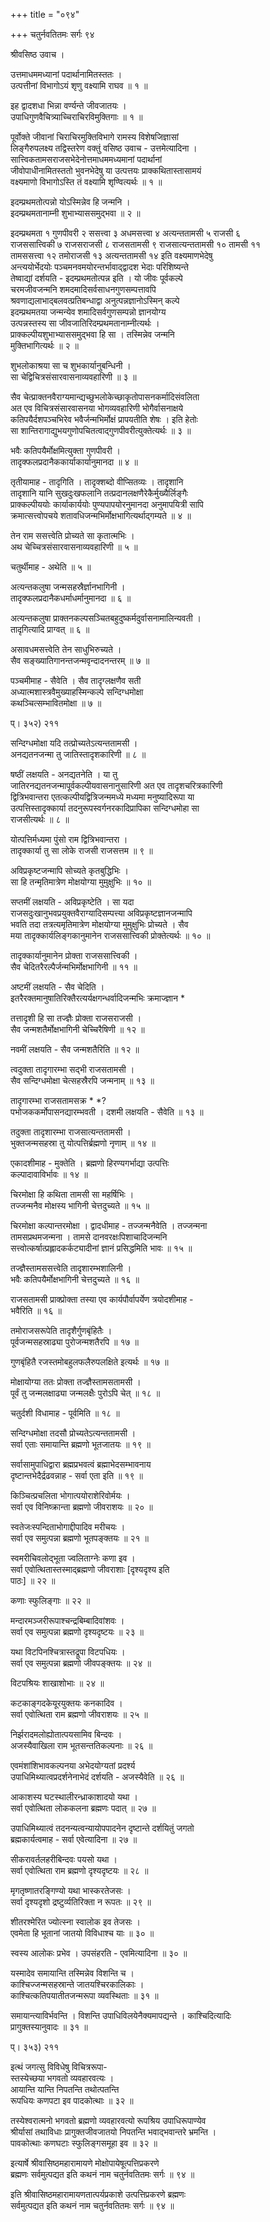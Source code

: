 +++
title = "०९४"

+++
चतुर्नवतितमः सर्गः ९४   
  
श्रीवसिष्ठ उवाच ।  
  
उत्तमाधममध्यानां पदार्थानामितस्ततः ।  
उत्पत्तीनां विभागोऽयं शृणु वक्ष्यामि राघव ॥ १ ॥  
  
इह द्वादशधा भिन्ना वर्ण्यन्ते जीवजातयः ।  
उपाधिगुणवैचित्र्याच्चिराचिरविमुक्तिगाः ॥ १ ॥  
  
पूर्वोक्ते जीवानां चिराचिरमुक्तिविभागे रामस्य विशेषजिज्ञासां   
लिङ्गैरुपलक्ष्य तद्विस्तरेण वक्तुं वसिष्ठ उवाच - उत्तमेत्यादिना ।   
सात्त्विकतामसराजसभेदेनोत्तमाधममध्यमानां पदार्थानां   
जीवोपाधीनामितस्ततो भुवनभेदेषु या उत्पत्तयः प्राक्कथितास्तासामयं   
वक्ष्यमाणो विभागोऽस्ति तं वक्ष्यामि शृण्वित्यर्थः ॥ १ ॥  
  
इदम्प्रथमतोत्पन्नो योऽस्मिन्नेव हि जन्मनि ।  
इदम्प्रथमतानाम्नी शुभाभ्याससमुद्भवा ॥ २ ॥  
  
इदम्प्रथमता १ गुणपीवरी २ ससत्त्वा ३ अधमसत्त्वा ४ अत्यन्ततामसी ५ राजसी ६   
राजससात्त्विकी ७ राजसराजसी ८ राजसतामसी ९ राजसात्यन्ततामसी १० तामसी ११   
तामससत्त्वा १२ तमोराजसी १३ अत्यन्ततामसी १४ इति वक्ष्यमाणभेदेषु   
अन्त्ययोर्भेदयोः पञ्चमनवमयोरन्तर्भावाद्द्वादश भेदाः परिशिष्यन्ते   
तेष्वाद्यां दर्शयति - इदम्प्रथमतोत्पन्न इति । यो जीवः पूर्वकल्पे   
चरमजीवजन्मनि शमदमादिसर्वसाधनगुणसम्पत्तावपि   
श्रवणाद्यलाभाद्बलवत्प्रतिबन्धाद्वा अनुत्पन्नज्ञानोऽस्मिन् कल्पे   
इदम्प्रथमतया जन्मन्येव शमादिसर्वगुणसम्पन्नो ज्ञानयोग्य   
उत्पन्नस्तस्य सा जीवजातिरिदम्प्रथमतानाम्नीत्यर्थः ।   
प्राक्कल्पीयशुभाभ्याससमुद्भवा हि सा । तस्मिन्नेव जन्मनि   
मुक्तिभागित्यर्थः ॥ २ ॥  
  
शुभलोकाश्रया सा च शुभकार्यानुबन्धिनी ।  
सा चेद्विचित्रसंसारवासनाव्यवहारिणी ॥ ३ ॥  
  
सैव चेत्प्राक्तनवैराग्यमान्द्यच्छुभलोकेच्छाकृतोपासनकर्मादिसंवलिता   
अत एव विचित्रसंसारवासनया भोगव्यवहारिणी भोगैर्वासनाक्षये   
कतिपयैर्दशपञ्चभिरेव भवैर्जन्मभिर्मोक्षं प्रापयतीति शेषः । इति हेतोः   
सा शान्तिरागाद्युभयगुणोपचितत्वाद्गुणपीवरीत्युक्तेत्यर्थः ॥ ३ ॥  
  
भवैः कतिपयैर्मोक्षमित्युक्ता गुणपीवरी ।  
तादृक्फलप्रदानैककार्याकार्यानुमानदा ॥ ४ ॥  
  
तृतीयामाह - तादृगिति । तादृक्शब्दो वीप्सितव्यः । तादृशानि   
तादृशानि यानि सुखदुःखफलानि तत्प्रदानलक्षणैरेकैर्मुख्यैर्लिङ्गैः   
प्राक्कल्पीययोः कार्याकार्ययोः पुण्यपापयोरनुमानदा अनुमापयित्री सापि   
क्रमात्सत्त्वोपचये शतावधिजन्मभिर्मोक्षभागित्यर्थाद्गम्यते ॥ ४ ॥  
  
तेन राम ससत्त्वेति प्रोच्यते सा कृतात्मभिः ।  
अथ चेच्चित्रसंसारवासनाव्यवहारिणी ॥ ५ ॥  
  
चतुर्थीमाह - अथेति ॥ ५ ॥  
  
अत्यन्तकलुषा जन्मसहस्रैर्ज्ञानभागिनी ।  
तादृक्फलप्रदानैकधर्माधर्मानुमानदा ॥ ६ ॥  
  
अत्यन्तकलुषा प्राक्तनकल्पसञ्चितबहुदुष्कर्मदुर्वासनामालिन्यवती ।   
तादृगित्यादि प्राग्वत् ॥ ६ ॥  
  
असावधमसत्त्वेति तेन साधुभिरुच्यते ।  
सैव सङ्ख्यातिगानन्तजन्मवृन्दादनन्तरम् ॥ ७ ॥  
  
पञ्चमीमाह - सैवेति । सैव तादृग्लक्षणैव सती   
अध्यात्मशास्त्रवैमुख्याहस्मिन्कल्पे सन्दिग्धमोक्षा   
कथञ्चित्सम्भावितमोक्षा ॥ ७ ॥  
  
प्। ३५२) २११  
  
सन्दिग्धमोक्षा यदि तत्प्रोच्यतेऽत्यन्ततामसी ।  
अनद्यतनजन्मा तु जातिस्तादृशकारिणी ॥ ८ ॥  
  
षष्ठीं लक्षयति - अनद्यतनेति । या तु   
जातिरनद्यतनजन्मापूर्वकल्पीयवासनानुसारिणी अत एव तादृशचरित्रकारिणी   
द्वित्रिभवान्तरा एतत्कल्पीयद्वित्रिजन्ममध्ये मध्यमा मनुष्यादिरूपा या   
उत्पत्तिस्तादृक्कार्या तदनुरूपस्वर्गनरकादिप्रापिका सन्दिग्धमोहा सा   
राजसीत्यर्थः ॥ ८ ॥  
  
योत्पत्तिर्मध्यमा पुंसो राम द्वित्रिभवान्तरा ।  
तादृक्कार्या तु सा लोके राजसी राजसत्तम ॥ ९ ॥  
  
अविप्रकृष्टजन्मापि सोच्यते कृतबुद्धिभिः ।  
सा हि तन्मृतिमात्रेण मोक्षयोग्या मुमुक्षुभिः ॥ १० ॥  
  
सप्तमीं लक्षयति - अविप्रकृष्टेति । सा यदा   
राजसदुःखानुभवप्रयुक्तवैराग्यादिसम्पत्त्या अविप्रकृष्टज्ञानजन्मापि   
भवति तदा तत्रत्यमृतिमात्रेण मोक्षयोग्या मुमुक्षुभिः प्रोच्यते । सैव   
मया तादृक्कार्यलिङ्गकानुमानेन राजससात्त्विकी प्रोक्तेत्यर्थः ॥ १० ॥  
  
तादृक्कार्यानुमानेन प्रोक्ता राजससात्त्विकी ।  
सैव चेदितरैरल्पैर्जन्मभिर्मोक्षभागिनी ॥ ११ ॥  
  
अष्टमीं लक्षयति - सैव चेदिति ।   
इतरैरक्तमानुषातिरिक्तैरत्यर्यक्षगन्धर्वादिजन्मभिः क्रमाज्ज्ञान *   
  
तत्तादृशी हि सा तज्ज्ञैः प्रोक्ता राजसराजसी ।  
सैव जन्मशतैर्मोक्षभागिनी चेच्चिरैषिणी ॥ १२ ॥  
  
नवमीं लक्षयति - सैव जन्मशतैरिति ॥ १२ ॥  
  
त्वदुक्ता तादृगारम्भा सद्भी राजसतामसी ।  
सैव सन्दिग्धमोक्षा चेत्सहस्रैरपि जन्मनाम् ॥ १३ ॥  
  
तादृगारम्भा राजसतामसक्र * *?   
पभोजककर्मोपासनद्यारम्भवती । दशमी लक्षयति - सैवेति ॥ १३ ॥  
  
तदुक्ता तादृशारम्भा राजसात्यन्ततामसी ।  
भुक्तजन्मसहस्रा तु योत्पत्तिर्ब्रह्मणो नृणाम् ॥ १४ ॥  
  
एकादशीमाह - मुक्तेति । ब्रह्मणो हिरण्यगर्भाद्या उत्पत्तिः   
कल्पादावाविर्भावः ॥ १४ ॥  
  
चिरमोक्षा हि कथिता तामसी सा महर्षिभिः ।  
तज्जन्मनैव मोक्षस्य भागिनी चेत्तदुच्यते ॥ १५ ॥  
  
चिरमोक्षा कल्पान्तरमोक्षा । द्वादधीमाह - तज्जन्मनैवेति । तज्जन्मना   
तामसप्रथमजन्मना । तामसे दानवरक्षःपिशाचादिजन्मनि   
सत्त्वोत्कर्षात्प्रह्लादकर्कट्यादीनां ज्ञानं प्रसिद्धमिति भावः ॥ १५ ॥  
  
तज्ज्ञैस्तामससत्त्वेति तादृशारम्भशालिनी ।  
भवैः कतिपयैर्मोक्षभागिनी चेत्तदुच्यते ॥ १६ ॥  
  
राजसतामसी प्राक्प्रोक्ता तस्या एव कार्यपौर्वापर्येण त्रयोदशीमाह -   
भवैरिति ॥ १६ ॥  
  
तमोराजसरूपेति तादृशैर्गुणबृंहितैः ।  
पूर्वजन्मसहस्राढ्या पुरोजन्मशतैरपि ॥ १७ ॥  
  
गुणबृंहितै रजस्तमोबहुलफलैरुपलक्षिते इत्यर्थः ॥ १७ ॥  
  
मोक्षायोग्या ततः प्रोक्ता तज्ज्ञैस्तामसतामसी ।  
पूर्वं तु जन्मलक्षाढ्या जन्मलक्षैः पुरोऽपि चेत् ॥ १८ ॥  
  
चतुर्दशी विधामाह - पूर्वमिति ॥ १८ ॥  
  
सन्दिग्धमोक्षा तदसौ प्रोच्यतेऽत्यन्ततामसी ।  
सर्वा एताः समायान्ति ब्रह्मणो भूतजातयः ॥ १९ ॥  
  
सर्वासामुपाधिद्वारा ब्रह्मप्रभवत्वं ब्रह्माभेदसम्भावनाय   
दृष्टान्तभेदैर्द्रढवन्नाह - सर्वा एता इति ॥ १९ ॥  
  
किञ्चित्प्रचलिता भोगात्पयोराशेरिवोर्मयः ।  
सर्वा एव विनिष्क्रान्ता ब्रह्मणो जीवराशयः ॥ २० ॥  
  
स्वतेजःस्पन्दिताभोगाद्दीपादिव मरीचयः ।  
सर्वा एव समुत्पन्ना ब्रह्मणो भूतपङ्क्तयः ॥ २१ ॥  
  
स्वमरीचिवलोद्भूता ज्वलिताग्नेः कणा इव ।  
सर्वा एवोत्थितास्तस्माद्ब्रह्मणो जीवराशाः [दृश्यदृश्य इति   
पाठः] ॥ २२ ॥  
  
कणाः स्फुलिङ्गाः ॥ २२ ॥  
  
मन्दारमञ्जरीरूपाश्चन्द्रबिम्बादिवांशवः ।  
सर्वा एव समुत्पन्ना ब्रह्मणो दृश्यदृष्टयः ॥ २३ ॥  
  
यथा विटपिनश्चित्रास्तद्रूपा विटपधियः ।  
सर्वा एव समुत्पन्ना ब्रह्मणो जीवपङ्क्तयः ॥ २४ ॥  
  
विटपश्रियः शाखाशोभाः ॥ २४ ॥  
  
कटकाङ्गदकेयूरयुक्तयः कनकादिव ।  
सर्वा एवोत्थिता राम ब्रह्मणो जीवराशयः ॥ २५ ॥  
  
निर्झरादमलोह्योतात्पयसामिव बिन्दवः ।  
अजस्यैवाखिला राम भूतसन्ततिकल्पनाः ॥ २६ ॥  
  
एवमंशांशिभावकल्पनया अभेदयोग्यतां प्रदर्श्य   
उपाधिमिथ्यात्वप्रदर्शनेनाभेदं दर्शयति - अजस्यैवेति ॥ २६ ॥  
  
आकाशस्य घटस्थालीरन्ध्राकाशादयो यथा ।  
सर्वा एवोत्थिता लोककलना ब्रह्मणः पदात् ॥ २७ ॥  
  
उपाधिमिथ्यात्वं तदनन्यत्वन्यायोपपादनेन दृष्टान्ते दर्शयितुं जगतो   
ब्रह्मकार्यत्वमाह - सर्वा एवेत्यादिना ॥ २७ ॥  
  
सीकरावर्तलहरीबिन्दवः पयसो यथा ।  
सर्वा एवोत्थिता राम ब्रह्मणो दृश्यदृष्टयः ॥ २८ ॥  
  
मृगतृष्णातरङ्गिण्यो यथा भास्करतेजसः ।  
सर्वा दृश्यदृशो द्रष्टुर्व्यतिरिक्ता न रूपतः ॥ २९ ॥  
  
शीतरश्मेरित ज्योत्स्ना स्वालोक इव तेजसः ।  
एवमेता हि भूतानां जातयो विविधाश्च याः ॥ ३० ॥  
  
स्वस्य आलोकः प्रभेव । उपसंहरति - एवमित्यादिना ॥ ३० ॥  
  
यस्मादेव समायान्ति तस्मिन्नेव विशन्ति च ।  
काश्चिज्जन्मसहस्रान्ते जातयश्चिरकालिकाः ।  
काश्चित्कतिपयातीतजन्मरूपा व्यवस्थिताः ॥ ३१ ॥  
  
समायान्त्याविर्भवन्ति । विशन्ति उपाधिविलयेनैक्यमापद्यन्ते । काश्चिदित्यादिः   
प्रागुक्तस्यानुवादः ॥ ३१ ॥  
  
प्। ३५३) २११  
  
इत्थं जगत्सु विविधेषु विचित्ररूपा-  
स्तस्येच्छया भगवतो व्यवहारवत्यः ।  
आयान्ति यान्ति निपतन्ति तथोत्पतन्ति  
रूपधियः कणपटा इव पादकोत्थाः ॥ ३२ ॥  
  
तस्येश्वरात्मनो भगवतो ब्रह्मणो व्यवहारवत्यो रूपश्रिय उपाधिरूपाण्येव   
श्रीर्यासां तथाविधाः प्रागुक्तजीवजातयो निपतन्ति भवाद्भवान्तरे भ्रमन्ति ।   
पावकोत्थाः कणघटाः स्फुलिङ्गसमूहा इव ॥ ३२ ॥  
  
इत्यार्षे श्रीवासिष्ठमहारामायणे मोक्षोपायेषूत्पत्तिप्रकरणे   
ब्रह्मणः सर्वमुत्पद्यत इति कथनं नाम चतुर्नवतितमः सर्गः ॥ ९४ ॥  
  
इति श्रीवासिष्ठमहारामायणतात्पर्यप्रकाशे उत्पत्तिप्रकरणे ब्रह्मणः   
सर्वमुत्पद्यत इति कथनं नाम चतुर्नवतितमः सर्गः ॥ ९४ ॥  
  
  